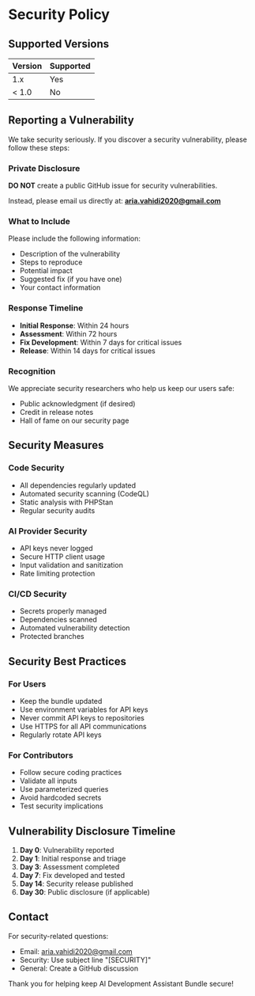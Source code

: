 ﻿# Security Policy

## Supported Versions

| Version | Supported          |
| ------- | ------------------ |
| 1.x     |  Yes            |
| < 1.0   |  No             |

## Reporting a Vulnerability

We take security seriously. If you discover a security vulnerability, please follow these steps:

###  Private Disclosure

**DO NOT** create a public GitHub issue for security vulnerabilities.

Instead, please email us directly at:
 **aria.vahidi2020@gmail.com**

###  What to Include

Please include the following information:
- Description of the vulnerability
- Steps to reproduce
- Potential impact
- Suggested fix (if you have one)
- Your contact information

###  Response Timeline

- **Initial Response**: Within 24 hours
- **Assessment**: Within 72 hours  
- **Fix Development**: Within 7 days for critical issues
- **Release**: Within 14 days for critical issues

###  Recognition

We appreciate security researchers who help us keep our users safe:
- Public acknowledgment (if desired)
- Credit in release notes
- Hall of fame on our security page

## Security Measures

### Code Security
- All dependencies regularly updated
- Automated security scanning (CodeQL)
- Static analysis with PHPStan
- Regular security audits

### AI Provider Security
- API keys never logged
- Secure HTTP client usage
- Input validation and sanitization
- Rate limiting protection

### CI/CD Security
- Secrets properly managed
- Dependencies scanned
- Automated vulnerability detection
- Protected branches

## Security Best Practices

### For Users
- Keep the bundle updated
- Use environment variables for API keys
- Never commit API keys to repositories
- Use HTTPS for all API communications
- Regularly rotate API keys

### For Contributors
- Follow secure coding practices
- Validate all inputs
- Use parameterized queries
- Avoid hardcoded secrets
- Test security implications

## Vulnerability Disclosure Timeline

1. **Day 0**: Vulnerability reported
2. **Day 1**: Initial response and triage
3. **Day 3**: Assessment completed
4. **Day 7**: Fix developed and tested
5. **Day 14**: Security release published
6. **Day 30**: Public disclosure (if applicable)

## Contact

For security-related questions:
-  Email: aria.vahidi2020@gmail.com
-  Security: Use subject line "[SECURITY]"
-  General: Create a GitHub discussion

Thank you for helping keep AI Development Assistant Bundle secure! 

